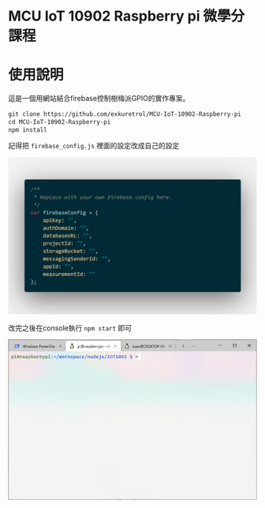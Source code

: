 # MCU IoT 10902 Raspberry pi 微學分課程

# 使用說明
這是一個用網站結合firebase控制樹梅派GPIO的實作專案。
```
git clone https://github.com/exkuretrol/MCU-IoT-10902-Raspberry-pi
cd MCU-IoT-10902-Raspberry-pi
npm install
```

記得把 `firebase_config.js` 裡面的設定改成自己的設定

![fire base config](assets/code.png)

改完之後在console執行 `npm start` 即可

![intro](assets/intro.gif)